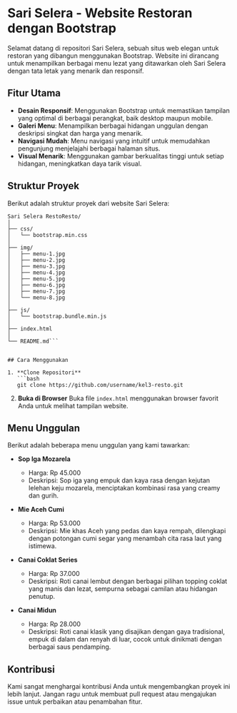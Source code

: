 # Sari Selera - Website Restoran dengan Bootstrap

Selamat datang di repositori Sari Selera, sebuah situs web elegan untuk restoran yang dibangun menggunakan Bootstrap. Website ini dirancang untuk menampilkan berbagai menu lezat yang ditawarkan oleh Sari Selera dengan tata letak yang menarik dan responsif.

## Fitur Utama

- **Desain Responsif**: Menggunakan Bootstrap untuk memastikan tampilan yang optimal di berbagai perangkat, baik desktop maupun mobile.
- **Galeri Menu**: Menampilkan berbagai hidangan unggulan dengan deskripsi singkat dan harga yang menarik.
- **Navigasi Mudah**: Menu navigasi yang intuitif untuk memudahkan pengunjung menjelajahi berbagai halaman situs.
- **Visual Menarik**: Menggunakan gambar berkualitas tinggi untuk setiap hidangan, meningkatkan daya tarik visual.

## Struktur Proyek

Berikut adalah struktur proyek dari website Sari Selera:

```
Sari Selera RestoResto/
│
├── css/
│   └── bootstrap.min.css
│
├── img/
│   ├── menu-1.jpg
│   ├── menu-2.jpg
│   ├── menu-3.jpg
│   ├── menu-4.jpg
│   ├── menu-5.jpg
│   ├── menu-6.jpg
│   ├── menu-7.jpg
│   └── menu-8.jpg
│
├── js/
│   └── bootstrap.bundle.min.js
│
├── index.html
│
└── README.md```


## Cara Menggunakan

1. **Clone Repositori**
   ```bash
   git clone https://github.com/username/kel3-resto.git
   ```
2. **Buka di Browser**
   Buka file `index.html` menggunakan browser favorit Anda untuk melihat tampilan website.

## Menu Unggulan

Berikut adalah beberapa menu unggulan yang kami tawarkan:

- **Sop Iga Mozarela**
  - Harga: Rp 45.000
  - Deskripsi: Sop iga yang empuk dan kaya rasa dengan kejutan lelehan keju mozarela, menciptakan kombinasi rasa yang creamy dan gurih.

- **Mie Aceh Cumi**
  - Harga: Rp 53.000
  - Deskripsi: Mie khas Aceh yang pedas dan kaya rempah, dilengkapi dengan potongan cumi segar yang menambah cita rasa laut yang istimewa.

- **Canai Coklat Series**
  - Harga: Rp 37.000
  - Deskripsi: Roti canai lembut dengan berbagai pilihan topping coklat yang manis dan lezat, sempurna sebagai camilan atau hidangan penutup.

- **Canai Midun**
  - Harga: Rp 28.000
  - Deskripsi: Roti canai klasik yang disajikan dengan gaya tradisional, empuk di dalam dan renyah di luar, cocok untuk dinikmati dengan berbagai saus pendamping.

## Kontribusi

Kami sangat menghargai kontribusi Anda untuk mengembangkan proyek ini lebih lanjut. Jangan ragu untuk membuat pull request atau mengajukan issue untuk perbaikan atau penambahan fitur.
